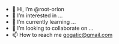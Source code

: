- 👋 Hi, I’m @root-orion
- 👀 I’m interested in ...
- 🌱 I’m currently learning ...
- 💞️ I’m looking to collaborate on ...
- 📫 How to reach me gogatic@gmail.com

<!---
root-orion/root-orion is a ✨ special ✨ repository because its `README.md` (this file) appears on your GitHub profile.
You can click the Preview link to take a look at your changes.
--->
